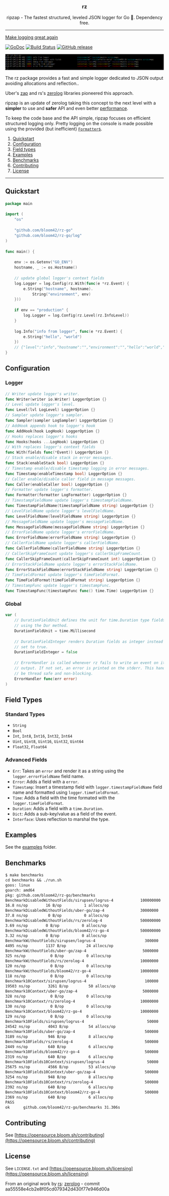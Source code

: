 <p align="center">
  <h3 align="center">rz</h3>
  <p align="center">ripzap - The fastest structured, leveled JSON logger for Go 📖. Dependency free.</p>
</p>

--------

[Make logging great again](https://kerkour.com/post/logging/)

[![GoDoc](https://godoc.org/github.com/bloom42/rz-go?status.svg)](https://godoc.org/github.com/bloom42/rz-go)
[![Build Status](https://travis-ci.org/bloom42/rz-go.svg?branch=master)](https://travis-ci.org/bloom42/rz-go)
[![GitHub release](https://img.shields.io/github/release/bloom42/rz-go.svg)](https://github.com/bloom42/rz-go/releases)
<!-- [![Coverage](http://gocover.io/_badge/github.com/bloom42/rz-go)](http://gocover.io/github.com/bloom42/rz-go) -->

![Console logging](docs/example_screenshot.png)

The rz package provides a fast and simple logger dedicated to JSON output avoiding allocations and reflection..

Uber's [zap](https://godoc.org/go.uber.org/zap) and rs's [zerolog](https://godoc.org/github.com/rs/zerolog)
libraries pioneered this approach.

ripzap is an update of zerolog taking this concept to the next level with a **simpler** to use and **safer**
API and even better [performance](#benchmarks).

To keep the code base and the API simple, ripzap focuses on efficient structured logging only.
Pretty logging on the console is made possible using the provided (but inefficient)
[`Formatter`s](https://godoc.org/github.com/bloom42/rz-go#LogFormatter).


1. [Quickstart](#quickstart)
2. [Configuration](#configuration)
3. [Field types](#field-types)
4. [Examples](#examples)
5. [Benchmarks](#benchmarks)
6. [Contributing](#contributing)
7. [License](#license)

-------------------

## Quickstart

```go
package main

import (
	"os"

	"github.com/bloom42/rz-go"
	"github.com/bloom42/rz-go/log"
)

func main() {

	env := os.Getenv("GO_ENV")
	hostname, _ := os.Hostname()

	// update global logger's context fields
	log.Logger = log.Config(rz.With(func(e *rz.Event) {
		e.String("hostname", hostname).
			String("environment", env)
	}))

	if env == "production" {
		log.Logger = log.Config(rz.Level(rz.InfoLevel))
	}

	log.Info("info from logger", func(e *rz.Event) {
		e.String("hello", "world")
	})
	// {"level":"info","hostname":"","environment":"","hello":"world","timestamp":"2019-02-07T09:30:07Z","message":"info from logger"}
}
```


## Configuration

### Logger
```go
// Writer update logger's writer.
func Writer(writer io.Writer) LoggerOption {}
// Level update logger's level.
func Level(lvl LogLevel) LoggerOption {}
// Sampler update logger's sampler.
func Sampler(sampler LogSampler) LoggerOption {}
// AddHook appends hook to logger's hook
func AddHook(hook LogHook) LoggerOption {}
// Hooks replaces logger's hooks
func Hooks(hooks ...LogHook) LoggerOption {}
// With replaces logger's context fields
func With(fields func(*Event)) LoggerOption {}
// Stack enable/disable stack in error messages.
func Stack(enableStack bool) LoggerOption {}
// Timestamp enable/disable timestamp logging in error messages.
func Timestamp(enableTimestamp bool) LoggerOption {}
// Caller enable/disable caller field in message messages.
func Caller(enableCaller bool) LoggerOption {}
// Formatter update logger's formatter.
func Formatter(formatter LogFormatter) LoggerOption {}
// TimestampFieldName update logger's timestampFieldName.
func TimestampFieldName(timestampFieldName string) LoggerOption {}
// LevelFieldName update logger's levelFieldName.
func LevelFieldName(levelFieldName string) LoggerOption {}
// MessageFieldName update logger's messageFieldName.
func MessageFieldName(messageFieldName string) LoggerOption {}
// ErrorFieldName update logger's errorFieldName.
func ErrorFieldName(errorFieldName string) LoggerOption {}
// CallerFieldName update logger's callerFieldName.
func CallerFieldName(callerFieldName string) LoggerOption {}
// CallerSkipFrameCount update logger's callerSkipFrameCount.
func CallerSkipFrameCount(callerSkipFrameCount int) LoggerOption {}
// ErrorStackFieldName update logger's errorStackFieldName.
func ErrorStackFieldName(errorStackFieldName string) LoggerOption {}
// TimeFieldFormat update logger's timeFieldFormat.
func TimeFieldFormat(timeFieldFormat string) LoggerOption {}
// TimestampFunc update logger's timestampFunc.
func TimestampFunc(timestampFunc func() time.Time) LoggerOption {}
```

### Global
```go
var (
	// DurationFieldUnit defines the unit for time.Duration type fields added
	// using the Dur method.
	DurationFieldUnit = time.Millisecond

	// DurationFieldInteger renders Duration fields as integer instead of float if
	// set to true.
	DurationFieldInteger = false

	// ErrorHandler is called whenever rz fails to write an event on its
	// output. If not set, an error is printed on the stderr. This handler must
	// be thread safe and non-blocking.
	ErrorHandler func(err error)
)
```


## Field Types

### Standard Types

* `String`
* `Bool`
* `Int`, `Int8`, `Int16`, `Int32`, `Int64`
* `Uint`, `Uint8`, `Uint16`, `Uint32`, `Uint64`
* `Float32`, `Float64`

### Advanced Fields

* `Err`: Takes an `error` and render it as a string using the `logger.errorFieldName` field name.
* `Error`: Adds a field with a `error`.
* `Timestamp`: Insert a timestamp field with `logger.timestampFieldName` field name and formatted using `logger.timeFieldFormat`.
* `Time`: Adds a field with the time formated with the `logger.timeFieldFormat`.
* `Duration`: Adds a field with a `time.Duration`.
* `Dict`: Adds a sub-key/value as a field of the event.
* `Interface`: Uses reflection to marshal the type.


## Examples

See the [examples](https://github.com/bloom42/rz-go/tree/master/examples) folder.


## Benchmarks

```
$ make benchmarks
cd benchmarks && ./run.sh
goos: linux
goarch: amd64
pkg: github.com/bloom42/rz-go/benchmarks
BenchmarkDisabledWithoutFields/sirupsen/logrus-4         	100000000	        16.8 ns/op	      16 B/op	       1 allocs/op
BenchmarkDisabledWithoutFields/uber-go/zap-4             	30000000	        37.8 ns/op	       0 B/op	       0 allocs/op
BenchmarkDisabledWithoutFields/rs/zerolog-4              	500000000	         3.69 ns/op	       0 B/op	       0 allocs/op
BenchmarkDisabledWithoutFields/bloom42/rz-go-4           	500000000	         3.32 ns/op	       0 B/op	       0 allocs/op
BenchmarkWithoutFields/sirupsen/logrus-4                 	  300000	      4495 ns/op	    1137 B/op	      24 allocs/op
BenchmarkWithoutFields/uber-go/zap-4                     	 5000000	       325 ns/op	       0 B/op	       0 allocs/op
BenchmarkWithoutFields/rs/zerolog-4                      	10000000	       120 ns/op	       0 B/op	       0 allocs/op
BenchmarkWithoutFields/bloom42/rz-go-4                   	10000000	       118 ns/op	       0 B/op	       0 allocs/op
Benchmark10Context/sirupsen/logrus-4                     	  100000	     19503 ns/op	    3261 B/op	      50 allocs/op
Benchmark10Context/uber-go/zap-4                         	 5000000	       328 ns/op	       0 B/op	       0 allocs/op
Benchmark10Context/rs/zerolog-4                          	10000000	       130 ns/op	       0 B/op	       0 allocs/op
Benchmark10Context/bloom42/rz-go-4                       	10000000	       129 ns/op	       0 B/op	       0 allocs/op
Benchmark10Fields/sirupsen/logrus-4                      	   50000	     24542 ns/op	    4043 B/op	      54 allocs/op
Benchmark10Fields/uber-go/zap-4                          	  500000	      3189 ns/op	     946 B/op	       8 allocs/op
Benchmark10Fields/rs/zerolog-4                           	  500000	      2449 ns/op	     640 B/op	       6 allocs/op
Benchmark10Fields/bloom42/rz-go-4                        	  500000	      2319 ns/op	     640 B/op	       6 allocs/op
Benchmark10Fields10Context/sirupsen/logrus-4             	   50000	     25675 ns/op	    4566 B/op	      53 allocs/op
Benchmark10Fields10Context/uber-go/zap-4                 	  500000	      3254 ns/op	     948 B/op	       8 allocs/op
Benchmark10Fields10Context/rs/zerolog-4                  	  500000	      2392 ns/op	     640 B/op	       6 allocs/op
Benchmark10Fields10Context/bloom42/rz-go-4               	  500000	      2369 ns/op	     640 B/op	       6 allocs/op
PASS
ok  	github.com/bloom42/rz-go/benchmarks	31.306s
```


## Contributing

See [https://opensource.bloom.sh/contributing](https://opensource.bloom.sh/contributing)


## License

See `LICENSE.txt` and [https://opensource.bloom.sh/licensing](https://opensource.bloom.sh/licensing)

From an original work by [rs](https://github.com/rs): [zerolog](https://github.com/rs/zerolog) - commit aa55558e4cb2e8f05cd079342d430f77e946d00a
